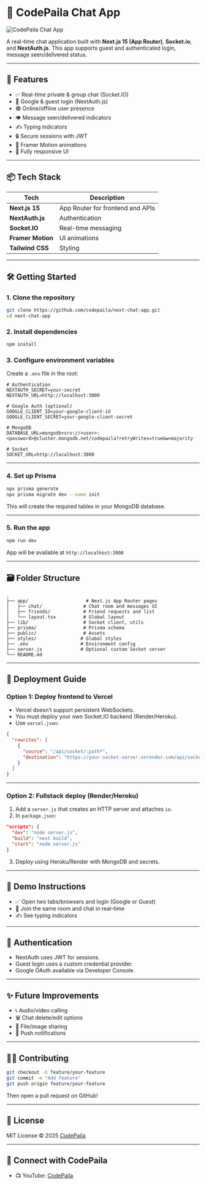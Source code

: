 
# 💬 CodePaila Chat App

![CodePaila Chat App](https://via.placeholder.com/1200x600.png?text=CodePaila+Chat+App+Demo)

A real-time chat application built with **Next.js 15 (App Router)**, **Socket.io**,  and **NextAuth.js**. This app supports guest and authenticated login, message seen/delivered status.

---

## 🧩 Features

- ✅ Real-time private & group chat (Socket.IO)
- 👤 Google & guest login (NextAuth.js)
- 🟢 Online/offline user presence
- 👁️ Message seen/delivered indicators
- ✍️ Typing indicators
- 🔒 Secure sessions with JWT
- 🎨 Framer Motion animations
- 📱 Fully responsive UI

---

## 📦 Tech Stack

| Tech             | Description                      |
|------------------|----------------------------------|
| **Next.js 15**   | App Router for frontend and APIs |
| **NextAuth.js**  | Authentication                   |
| **Socket.IO**    | Real-time messaging              |
| **Framer Motion**| UI animations                    |
| **Tailwind CSS** | Styling                          |

---

## 🛠️ Getting Started

### 1. Clone the repository

```bash
git clone https://github.com/codepaila/next-chat-app.git
cd next-chat-app
```

### 2. Install dependencies

```bash
npm install
```

### 3. Configure environment variables

Create a `.env` file in the root:

```env
# Authentication
NEXTAUTH_SECRET=your-secret
NEXTAUTH_URL=http://localhost:3000

# Google Auth (optional)
GOOGLE_CLIENT_ID=your-google-client-id
GOOGLE_CLIENT_SECRET=your-google-client-secret

# MongoDB
DATABASE_URL=mongodb+srv://<user>:<password>@cluster.mongodb.net/codepaila?retryWrites=true&w=majority

# Socket
SOCKET_URL=http://localhost:3000
```

---

### 4. Set up Prisma

```bash
npx prisma generate
npx prisma migrate dev --name init
```

This will create the required tables in your MongoDB database.

---

### 5. Run the app

```bash
npm run dev
```

App will be available at `http://localhost:3000`

---

## 🗃️ Folder Structure

```
.
├── app/                     # Next.js App Router pages
│   ├── chat/               # Chat room and messages UI
│   ├── friends/            # Friend requests and list
│   └── layout.tsx          # Global layout
├── lib/                    # Socket client, utils
├── prisma/                 # Prisma schema
├── public/                 # Assets
├── styles/                # Global styles
├── .env                   # Environment config
├── server.js              # Optional custom Socket server
└── README.md
```

---

## 🔄 Deployment Guide

### Option 1: Deploy frontend to **Vercel**

- Vercel doesn’t support persistent WebSockets.
- You must deploy your own Socket.IO backend (Render/Heroku).
- Use `vercel.json`:

```json
{
  "rewrites": [
    {
      "source": "/api/socket/:path*",
      "destination": "https://your-socket-server.onrender.com/api/socket/:path*"
    }
  ]
}
```

---

### Option 2: Fullstack deploy (Render/Heroku)

1. Add a `server.js` that creates an HTTP server and attaches `io`.
2. In `package.json`:

```json
"scripts": {
  "dev": "node server.js",
  "build": "next build",
  "start": "node server.js"
}
```

3. Deploy using Heroku/Render with MongoDB and secrets.

---

## 🧪 Demo Instructions

- ✅ Open two tabs/browsers and login (Google or Guest)
- 💬 Join the same room and chat in real-time
- ✍️ See typing indicators

---

## 🔐 Authentication

- NextAuth uses JWT for sessions.
- Guest login uses a custom credential provider.
- Google OAuth available via Developer Console.


---

## ✨ Future Improvements

- 📞 Audio/video calling
- 🗑️ Chat delete/edit options
- 📸 File/image sharing
- 🔔 Push notifications

---

## 🧑‍💻 Contributing

```bash
git checkout -b feature/your-feature
git commit -m "Add feature"
git push origin feature/your-feature
```

Then open a pull request on GitHub!

---

## 📄 License

MIT License © 2025 [CodePaila](https://github.com/codepaila)

---

## 🔗 Connect with CodePaila

- 📺 YouTube: [CodePaila](https://youtube.com/@CodePaila)

